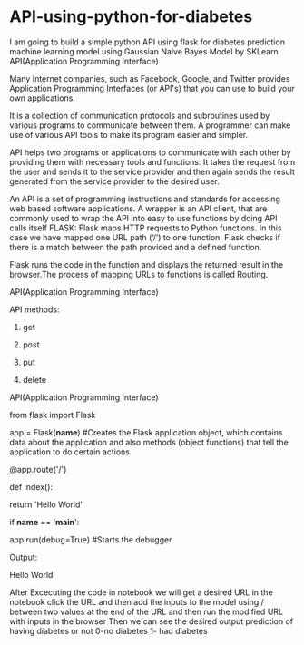 # API-using-python-for-diabetes
I am going to build a simple python API using flask for diabetes prediction machine learning model using Gaussian Naive Bayes Model by SKLearn
API(Application Programming Interface)

Many Internet companies, such as Facebook, Google, and Twitter provides Application Programming Interfaces (or API's) that you can use to build your own applications.

It is a collection of communication protocols and subroutines used by various programs to communicate between them. A programmer can make use of various API tools to make its program easier and simpler.

API helps two programs or applications to communicate with each other by providing them with necessary tools and functions. It takes the request from the user and sends it to the service provider and then again sends the result generated from the service provider to the
desired user.

An API is a set of programming instructions and standards for accessing web based software applications. A wrapper is an API client, that are commonly used to wrap the API into easy to use functions by doing API calls itself                                             FLASK:
Flask maps HTTP requests to Python functions. In this case we have mapped one URL path (‘/’) to one function. Flask checks if there is a match between the path provided and a defined function.

Flask runs the code in the function and displays the returned result in the browser.The process of mapping URLs to functions is called
Routing.

API(Application Programming Interface)

API methods:

1. get

2. post

3. put

4. delete


API(Application Programming Interface)

from flask import Flask

app = Flask(__name__) #Creates the Flask application object, which
contains data about the application and also methods (object functions) that tell the
application to do certain actions

@app.route('/')

def index():

return 'Hello World'

if __name__ == '__main__':

app.run(debug=True) #Starts the debugger

Output:

Hello World



After Excecuting the code in notebook
we will get a desired URL in the notebook
click the URL and then add the inputs to the model using / between two values at the end of the URL
and then run the modified URL with inputs in the browser
Then we can see the desired output prediction of having diabetes or not
0-no diabetes
1- had diabetes
